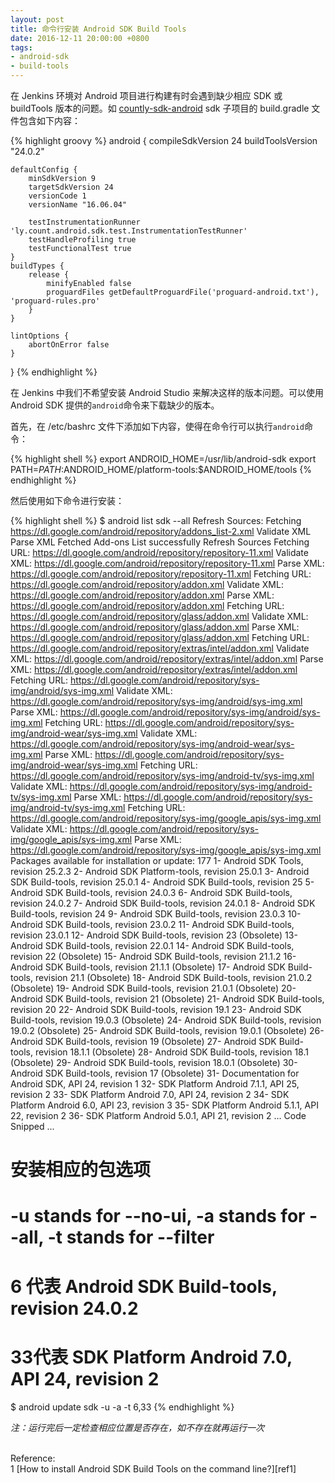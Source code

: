```yaml
---
layout: post
title: 命令行安装 Android SDK Build Tools
date: 2016-12-11 20:00:00 +0800
tags:
- android-sdk
- build-tools
---
```


在 Jenkins 环境对 Android 项目进行构建有时会遇到缺少相应 SDK 或 buildTools 版本的问题。如 [countly-sdk-android][countly-sdk-android] sdk 子项目的 build.gradle 文件包含如下内容：

{% highlight groovy %}
android {
    compileSdkVersion 24
    buildToolsVersion "24.0.2"

    defaultConfig {
        minSdkVersion 9
        targetSdkVersion 24
        versionCode 1
        versionName "16.06.04"

        testInstrumentationRunner 'ly.count.android.sdk.test.InstrumentationTestRunner'
        testHandleProfiling true
        testFunctionalTest true
    }   
    buildTypes {
        release {
            minifyEnabled false
            proguardFiles getDefaultProguardFile('proguard-android.txt'), 'proguard-rules.pro'
        }   
    }   

    lintOptions {
        abortOnError false
    }   
}
{% endhighlight %}

在 Jenkins 中我们不希望安装 Android Studio 来解决这样的版本问题。可以使用 Android SDK 提供的`android`命令来下载缺少的版本。

首先，在 /etc/bashrc 文件下添加如下内容，使得在命令行可以执行`android`命令：

{% highlight shell %}
export ANDROID_HOME=/usr/lib/android-sdk
export PATH=$PATH:$ANDROID_HOME/platform-tools:$ANDROID_HOME/tools
{% endhighlight %}

然后使用如下命令进行安装：

{% highlight shell %}
$ android list sdk --all
Refresh Sources:
  Fetching https://dl.google.com/android/repository/addons_list-2.xml
  Validate XML
  Parse XML
  Fetched Add-ons List successfully
  Refresh Sources
  Fetching URL: https://dl.google.com/android/repository/repository-11.xml
  Validate XML: https://dl.google.com/android/repository/repository-11.xml
  Parse XML:    https://dl.google.com/android/repository/repository-11.xml
  Fetching URL: https://dl.google.com/android/repository/addon.xml
  Validate XML: https://dl.google.com/android/repository/addon.xml
  Parse XML:    https://dl.google.com/android/repository/addon.xml
  Fetching URL: https://dl.google.com/android/repository/glass/addon.xml
  Validate XML: https://dl.google.com/android/repository/glass/addon.xml
  Parse XML:    https://dl.google.com/android/repository/glass/addon.xml
  Fetching URL: https://dl.google.com/android/repository/extras/intel/addon.xml
  Validate XML: https://dl.google.com/android/repository/extras/intel/addon.xml
  Parse XML:    https://dl.google.com/android/repository/extras/intel/addon.xml
  Fetching URL: https://dl.google.com/android/repository/sys-img/android/sys-img.xml
  Validate XML: https://dl.google.com/android/repository/sys-img/android/sys-img.xml
  Parse XML:    https://dl.google.com/android/repository/sys-img/android/sys-img.xml
  Fetching URL: https://dl.google.com/android/repository/sys-img/android-wear/sys-img.xml
  Validate XML: https://dl.google.com/android/repository/sys-img/android-wear/sys-img.xml
  Parse XML:    https://dl.google.com/android/repository/sys-img/android-wear/sys-img.xml
  Fetching URL: https://dl.google.com/android/repository/sys-img/android-tv/sys-img.xml
  Validate XML: https://dl.google.com/android/repository/sys-img/android-tv/sys-img.xml
  Parse XML:    https://dl.google.com/android/repository/sys-img/android-tv/sys-img.xml
  Fetching URL: https://dl.google.com/android/repository/sys-img/google_apis/sys-img.xml
  Validate XML: https://dl.google.com/android/repository/sys-img/google_apis/sys-img.xml
  Parse XML:    https://dl.google.com/android/repository/sys-img/google_apis/sys-img.xml
Packages available for installation or update: 177
   1- Android SDK Tools, revision 25.2.3
   2- Android SDK Platform-tools, revision 25.0.1
   3- Android SDK Build-tools, revision 25.0.1
   4- Android SDK Build-tools, revision 25
   5- Android SDK Build-tools, revision 24.0.3
   6- Android SDK Build-tools, revision 24.0.2
   7- Android SDK Build-tools, revision 24.0.1
   8- Android SDK Build-tools, revision 24
   9- Android SDK Build-tools, revision 23.0.3
  10- Android SDK Build-tools, revision 23.0.2
  11- Android SDK Build-tools, revision 23.0.1
  12- Android SDK Build-tools, revision 23 (Obsolete)
  13- Android SDK Build-tools, revision 22.0.1
  14- Android SDK Build-tools, revision 22 (Obsolete)
  15- Android SDK Build-tools, revision 21.1.2
  16- Android SDK Build-tools, revision 21.1.1 (Obsolete)
  17- Android SDK Build-tools, revision 21.1 (Obsolete)
  18- Android SDK Build-tools, revision 21.0.2 (Obsolete)
  19- Android SDK Build-tools, revision 21.0.1 (Obsolete)
  20- Android SDK Build-tools, revision 21 (Obsolete)
  21- Android SDK Build-tools, revision 20
  22- Android SDK Build-tools, revision 19.1
  23- Android SDK Build-tools, revision 19.0.3 (Obsolete)
  24- Android SDK Build-tools, revision 19.0.2 (Obsolete)
  25- Android SDK Build-tools, revision 19.0.1 (Obsolete)
  26- Android SDK Build-tools, revision 19 (Obsolete)
  27- Android SDK Build-tools, revision 18.1.1 (Obsolete)
  28- Android SDK Build-tools, revision 18.1 (Obsolete)
  29- Android SDK Build-tools, revision 18.0.1 (Obsolete)
  30- Android SDK Build-tools, revision 17 (Obsolete)
  31- Documentation for Android SDK, API 24, revision 1
  32- SDK Platform Android 7.1.1, API 25, revision 2
  33- SDK Platform Android 7.0, API 24, revision 2
  34- SDK Platform Android 6.0, API 23, revision 3
  35- SDK Platform Android 5.1.1, API 22, revision 2
  36- SDK Platform Android 5.0.1, API 21, revision 2
  ... Code Snipped ...

# 安装相应的包选项
# -u stands for --no-ui, -a stands for --all, -t stands for --filter
# 6 代表 Android SDK Build-tools, revision 24.0.2
# 33代表 SDK Platform Android 7.0, API 24, revision 2
$ android update sdk -u -a -t 6,33
{% endhighlight %}

*注：运行完后一定检查相应位置是否存在，如不存在就再运行一次*

<br>
<span class="post-meta">
Reference:
</span>
<br>
<span class="post-meta">
1 [How to install Android SDK Build Tools on the command line?][ref1]
</span>

[countly-sdk-android]: https://github.com/Countly/countly-sdk-android
[ref1]: http://stackoverflow.com/questions/17963508/how-to-install-android-sdk-build-tools-on-the-command-line
